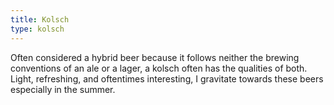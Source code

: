 ```yaml
---
title: Kolsch
type: kolsch
---
```


Often considered a hybrid beer because it follows neither the brewing conventions of an ale or a lager, a kolsch often has the qualities of both. Light, refreshing, and oftentimes interesting, I gravitate towards these beers especially in the summer.